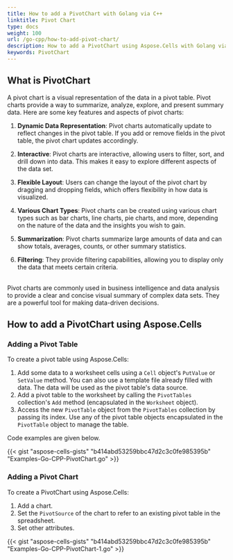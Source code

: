 ```yaml
---
title: How to add a PivotChart with Golang via C++
linktitle: Pivot Chart
type: docs
weight: 100
url: /go-cpp/how-to-add-pivot-chart/
description: How to add a PivotChart using Aspose.Cells with Golang via C++.
keywords: PivotChart
---
```


## What is PivotChart

A pivot chart is a visual representation of the data in a pivot table. Pivot charts provide a way to summarize, analyze, explore, and present summary data. Here are some key features and aspects of pivot charts:

1. **Dynamic Data Representation**: Pivot charts automatically update to reflect changes in the pivot table. If you add or remove fields in the pivot table, the pivot chart updates accordingly.

1. **Interactive**: Pivot charts are interactive, allowing users to filter, sort, and drill down into data. This makes it easy to explore different aspects of the data set.

1. **Flexible Layout**: Users can change the layout of the pivot chart by dragging and dropping fields, which offers flexibility in how data is visualized.

1. **Various Chart Types**: Pivot charts can be created using various chart types such as bar charts, line charts, pie charts, and more, depending on the nature of the data and the insights you wish to gain.

1. **Summarization**: Pivot charts summarize large amounts of data and can show totals, averages, counts, or other summary statistics.

1. **Filtering**: They provide filtering capabilities, allowing you to display only the data that meets certain criteria.

<br>
Pivot charts are commonly used in business intelligence and data analysis to provide a clear and concise visual summary of complex data sets. They are a powerful tool for making data-driven decisions.

## How to add a PivotChart using Aspose.Cells

### **Adding a Pivot Table**

To create a pivot table using Aspose.Cells:

1. Add some data to a worksheet cells using a `Cell` object's `PutValue` or `SetValue` method. You can also use a template file already filled with data. The data will be used as the pivot table's data source.
1. Add a pivot table to the worksheet by calling the `PivotTables` collection's `Add` method (encapsulated in the `Worksheet` object).
1. Access the new `PivotTable` object from the `PivotTables` collection by passing its index. Use any of the pivot table objects encapsulated in the `PivotTable` object to manage the table.

Code examples are given below.

{{< gist "aspose-cells-gists" "b414abd53259bbc47d2c3c0fe985395b" "Examples-Go-CPP-PivotChart.go" >}}
### **Adding a Pivot Chart**

To create a PivotChart using Aspose.Cells:

1. Add a chart.
1. Set the `PivotSource` of the chart to refer to an existing pivot table in the spreadsheet.
1. Set other attributes.

{{< gist "aspose-cells-gists" "b414abd53259bbc47d2c3c0fe985395b" "Examples-Go-CPP-PivotChart-1.go" >}}